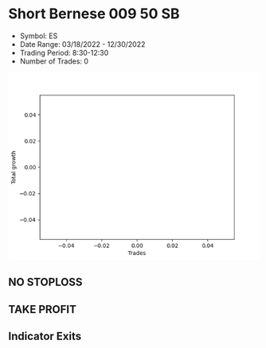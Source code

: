 # Short Bernese 009 50 SB 
- Symbol: ES
- Date Range: 03/18/2022 - 12/30/2022
- Trading Period: 8:30-12:30
- Number of Trades: 0

![Plot](ShortBernese00950SBES.png)
## NO STOPLOSS











## TAKE PROFIT






## Indicator Exits



